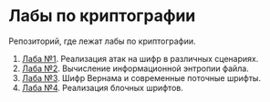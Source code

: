 # Лабы по криптографии

Репозиторий, где лежат лабы по криптографии.

1. [Лаба №1](lab1/). Реализация атак на шифр в различных сценариях.
2. [Лаба №2](lab2/). Вычисление информационной энтропии файла.
3. [Лаба №3](lab3/). Шифр Вернама и современные поточные шрифты.
4. [Лаба №4](lab4/). Реализация блочных шрифтов.
